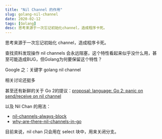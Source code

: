 ```yaml
---
title: "Nil Channel 的作用"
slug: golang-nil-channel
date: 2020-02-12
tags: [Golang]
desc: 思考来源于一次忘记初始化channel，造成程序卡死。
---
```


思考来源于一次忘记初始化 channel，造成程序卡死。

查找资料发现操作 nil channels 会永远阻塞，这个特性看起来似乎没什么用，甚至可能造成BUG，但Golang为何要保留这个特性？

Google 之：关键字 golang nil channel

相关讨论还挺多

甚至还有新鲜的关于 Go 2的提议：[proposal: language: Go 2: panic on send/receive on nil channel](https://github.com/golang/go/issues/21069)

以及 Nil Chan 的用法：

- [nil-channels-always-block](https://www.godesignpatterns.com/2014/05/nil-channels-always-block.html)
- [why-are-there-nil-channels-in-go](https://medium.com/justforfunc/why-are-there-nil-channels-in-go-9877cc0b2308)

目前来说，nil chan 只会用在 select 块中，用来关闭分支。

